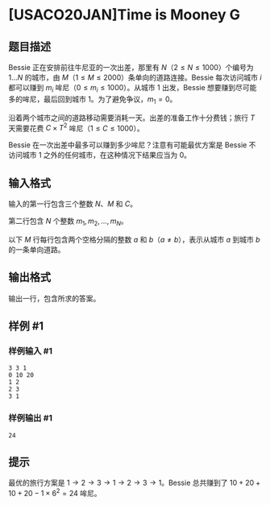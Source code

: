 # [USACO20JAN]Time is Mooney G

## 题目描述

Bessie 正在安排前往牛尼亚的一次出差，那里有 $N$（$2 \leq N \leq 1000$）个编号为 $1 \ldots N$ 的城市，由 $M$（$1 \leq M \leq 2000$）条单向的道路连接。Bessie 每次访问城市 $i$ 都可以赚到 $m_i$ 哞尼（$0 \leq m_i \leq 1000$）。从城市 $1$ 出发，Bessie 想要赚到尽可能多的哞尼，最后回到城市 $1$。为了避免争议，$m_1=0$。

沿着两个城市之间的道路移动需要消耗一天。出差的准备工作十分费钱；旅行 $T$ 天需要花费 $C \times T^2$ 哞尼（$1 \leq C \leq 1000$）。

Bessie 在一次出差中最多可以赚到多少哞尼？注意有可能最优方案是 Bessie 不访问城市 $1$ 之外的任何城市，在这种情况下结果应当为 $0$。

## 输入格式

输入的第一行包含三个整数 $N$、$M$ 和 $C$。

第二行包含 $N$ 个整数 $m_1,m_2,\ldots, m_N$。

以下 $M$ 行每行包含两个空格分隔的整数 $a$ 和 $b$（$a \neq b$），表示从城市 $a$ 到城市 $b$ 的一条单向道路。

## 输出格式

输出一行，包含所求的答案。

## 样例 #1

### 样例输入 #1
```
3 3 1
0 10 20
1 2
2 3
3 1
```

### 样例输出 #1

```
24
```

## 提示

最优的旅行方案是 $1 \to 2 \to 3 \to 1 \to 2 \to 3 \to1$。Bessie 总共赚到了 $10+20+10+20-1 \times 6^2=24$ 哞尼。

